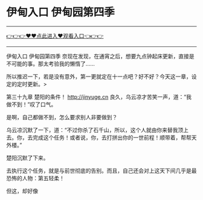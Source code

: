 # 伊甸入口 伊甸园第四季

<hr/> <a href="https://github.com/kjhudf/xccd/issues/1">👉👉👉♥♥点此进入♥观看入口👈👉👉</a><hr/>

伊甸入口 伊甸园第四季
奈现在发现，在通宵之后，想要九点钟起床更新，直接是不可能的事。那太考验我的懒惰了……

所以推迟一下，若是没有意外，第一更就定在十一点吧？好不好？今天这一章，设定的定时更新。>

第三十九章 楚阳的条件！
http://jinyuge.cn
良久，乌云凉才苦笑一声，道：“我做不到！”叹了口气。

是啊，自己都做不到，怎么要求别人非要做到？

乌云凉沉默了一下，道：“不过你杀了石千山，所以，这个人就由你来替我顶上去。你，去完成这个任务！或者说，你，去打拼出你的一世前程！顺带着，帮帮天外楼。”

楚阳沉默了下来。

去执行这个任务，就是与前世彻底的告别。而且，自己还会对上这天下间几乎是最恐怖的人物：第五轻柔！

但这，却好像
